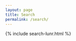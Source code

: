 ```yaml
---
layout: page
title: Search
permalink: /search/
---
```


<div>
  {% include search-lunr.html %}
</div>
